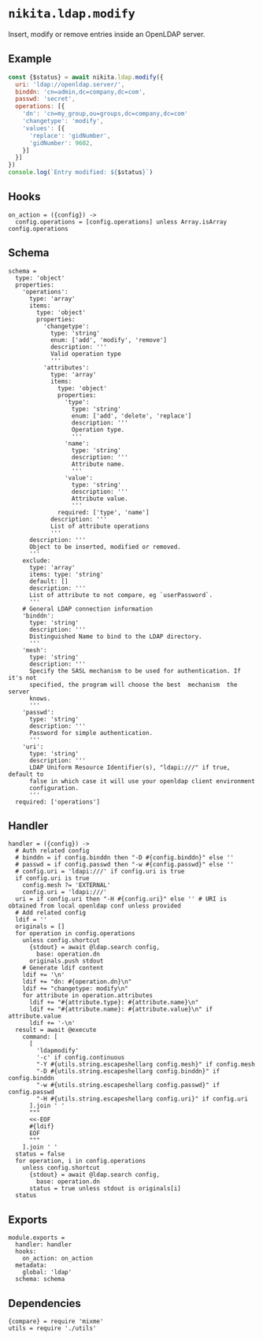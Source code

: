 
# `nikita.ldap.modify`

Insert, modify or remove entries inside an OpenLDAP server.   

## Example

```js
const {$status} = await nikita.ldap.modify({
  uri: 'ldap://openldap.server/',
  binddn: 'cn=admin,dc=company,dc=com',
  passwd: 'secret',
  operations: [{
    'dn': 'cn=my_group,ou=groups,dc=company,dc=com'
    'changetype': 'modify',
    'values': [{
      'replace': 'gidNumber',
      'gidNumber': 9602,
    }]
  }]
})
console.log(`Entry modified: ${$status}`)
```

## Hooks

    on_action = ({config}) ->
      config.operations = [config.operations] unless Array.isArray config.operations

## Schema

    schema =
      type: 'object'
      properties:
        'operations':
          type: 'array'
          items:
            type: 'object'
            properties:
              'changetype':
                type: 'string'
                enum: ['add', 'modify', 'remove']
                description: '''
                Valid operation type
                '''
              'attributes':
                type: 'array'
                items:
                  type: 'object'
                  properties:
                    'type':
                      type: 'string'
                      enum: ['add', 'delete', 'replace']
                      description: '''
                      Operation type.
                      '''
                    'name':
                      type: 'string'
                      description: '''
                      Attribute name.
                      '''
                    'value':
                      type: 'string'
                      description: '''
                      Attribute value.
                      '''
                  required: ['type', 'name']
                description: '''
                List of attribute operations
                '''
          description: '''
          Object to be inserted, modified or removed.
          '''
        exclude:
          type: 'array'
          items: type: 'string'
          default: []
          description: '''
          List of attribute to not compare, eg `userPassword`.
          '''
        # General LDAP connection information
        'binddn':
          type: 'string'
          description: '''
          Distinguished Name to bind to the LDAP directory.
          '''
        'mesh':
          type: 'string'
          description: '''
          Specify the SASL mechanism to be used for authentication. If it's not
          specified, the program will choose the best  mechanism  the  server
          knows.
          '''
        'passwd':
          type: 'string'
          description: '''
          Password for simple authentication.
          '''
        'uri':
          type: 'string'
          description: '''
          LDAP Uniform Resource Identifier(s), "ldapi:///" if true, default to
          false in which case it will use your openldap client environment
          configuration.
          '''
      required: ['operations']

## Handler

    handler = ({config}) ->
      # Auth related config
      # binddn = if config.binddn then "-D #{config.binddn}" else ''
      # passwd = if config.passwd then "-w #{config.passwd}" else ''
      # config.uri = 'ldapi:///' if config.uri is true
      if config.uri is true
        config.mesh ?= 'EXTERNAL'
        config.uri = 'ldapi:///'
      uri = if config.uri then "-H #{config.uri}" else '' # URI is obtained from local openldap conf unless provided
      # Add related config
      ldif = ''
      originals = []
      for operation in config.operations
        unless config.shortcut
          {stdout} = await @ldap.search config,
            base: operation.dn
          originals.push stdout
        # Generate ldif content
        ldif += '\n'
        ldif += "dn: #{operation.dn}\n"
        ldif += "changetype: modify\n"
        for attribute in operation.attributes
          ldif += "#{attribute.type}: #{attribute.name}\n"
          ldif += "#{attribute.name}: #{attribute.value}\n" if attribute.value
          ldif += '-\n'
      result = await @execute
        command: [
          [
            'ldapmodify'
            '-c' if config.continuous
            "-Y #{utils.string.escapeshellarg config.mesh}" if config.mesh
            "-D #{utils.string.escapeshellarg config.binddn}" if config.binddn
            "-w #{utils.string.escapeshellarg config.passwd}" if config.passwd
            "-H #{utils.string.escapeshellarg config.uri}" if config.uri
          ].join ' '
          """
          <<-EOF
          #{ldif}
          EOF
          """
        ].join ' '
      status = false
      for operation, i in config.operations
        unless config.shortcut
          {stdout} = await @ldap.search config,
            base: operation.dn
          status = true unless stdout is originals[i]
      status

## Exports

    module.exports =
      handler: handler
      hooks:
        on_action: on_action
      metadata:
        global: 'ldap'
      schema: schema

## Dependencies

    {compare} = require 'mixme'
    utils = require './utils'
